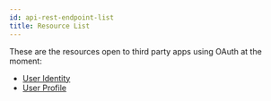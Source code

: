 ```yaml
---
id: api-rest-endpoint-list
title: Resource List
---
```


These are the resources open to third party apps using OAuth at the moment:

* [User Identity](api-rest-user-identity)
* [User Profile](api-rest-user-profile)
